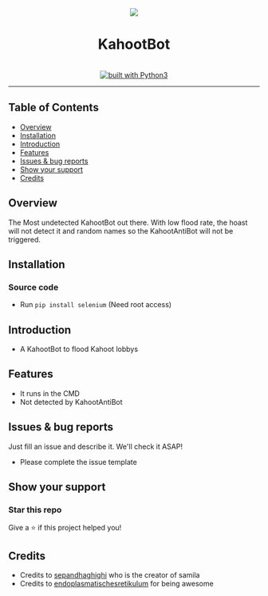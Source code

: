 <div align="center">
<img src="![image](https://user-images.githubusercontent.com/96227533/146590854-cd91fcc7-0afd-4c49-9dc3-8d48660ef4fb.png)">
<br/>
<h1>KahootBot</h1>
<br/>
  <a href="https://www.python.org/"><img src="https://img.shields.io/badge/built%20with-Python3-green.svg" alt="built with Python3" /></a>
</div>

----------
## Table of Contents
- [Overview](#Overview)
- [Installation](#Installation)
- [Introduction](#Introduction)
- [Features](#Features)
- [Issues & bug reports](#Issues--bug-reports)
- [Show your support](#Show-your-support)
- [Credits](#Credits)

## Overview
The Most undetected KahootBot out there. With low flood rate, the hoast will not detect it and random names so the KahootAntiBot will not be triggered.

## Installation
### Source code
- Run ```pip install selenium``` (Need root access)

## Introduction 
- A KahootBot to flood Kahoot lobbys

## Features
-  It runs in the CMD
-  Not detected by KahootAntiBot

## Issues & bug reports
Just fill an issue and describe it. We'll check it ASAP!

- Please complete the issue template

## Show your support
### Star this repo
Give a ⭐️ if this project helped you!

## Credits
- Credits to [sepandhaghighi](https://github.com/sepandhaghighi) who is the creator of samila
- Credits to [endoplasmatischesretikulum](https://github.com/endoplasmatischesretikulum) for being awesome 

